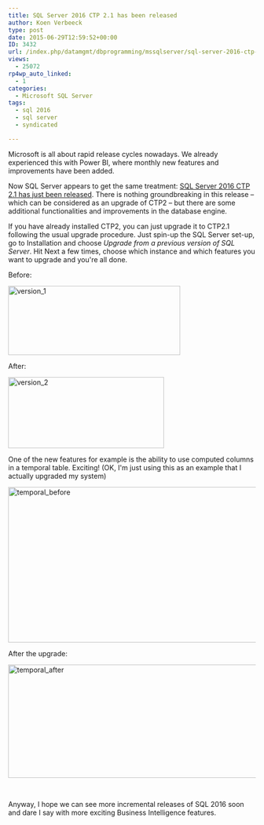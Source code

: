 ```yaml
---
title: SQL Server 2016 CTP 2.1 has been released
author: Koen Verbeeck
type: post
date: 2015-06-29T12:59:52+00:00
ID: 3432
url: /index.php/datamgmt/dbprogramming/mssqlserver/sql-server-2016-ctp-2-1-has-been-released/
views:
  - 25072
rp4wp_auto_linked:
  - 1
categories:
  - Microsoft SQL Server
tags:
  - sql 2016
  - sql server
  - syndicated

---
```

Microsoft is all about rapid release cycles nowadays. We already experienced this with Power BI, where monthly new features and improvements have been added.
  
Now SQL Server appears to get the same treatment: [SQL Server 2016 CTP 2.1 has just been released][1]. There is nothing groundbreaking in this release – which can be considered as an upgrade of CTP2 – but there are some additional functionalities and improvements in the database engine.

If you have already installed CTP2, you can just upgrade it to CTP2.1 following the usual upgrade procedure. Just spin-up the SQL Server set-up, go to Installation and choose _Upgrade from a previous version of SQL Server_. Hit Next a few times, choose which instance and which features you want to upgrade and you're all done.

Before:

[<img class="alignnone size-full wp-image-3433" src="https://lessthandot.z19.web.core.windows.net/wp-content/uploads/2015/06/version_1.png" alt="version_1" width="350" height="141" srcset="https://lessthandot.z19.web.core.windows.net/wp-content/uploads/2015/06/version_1.png 350w, https://lessthandot.z19.web.core.windows.net/wp-content/uploads/2015/06/version_1-300x120.png 300w" sizes="(max-width: 350px) 100vw, 350px" />][2]

After:

[<img class="alignnone size-full wp-image-3434" src="https://lessthandot.z19.web.core.windows.net/wp-content/uploads/2015/06/version_2.png" alt="version_2" width="317" height="145" srcset="https://lessthandot.z19.web.core.windows.net/wp-content/uploads/2015/06/version_2.png 317w, https://lessthandot.z19.web.core.windows.net/wp-content/uploads/2015/06/version_2-300x137.png 300w" sizes="(max-width: 317px) 100vw, 317px" />][3]

One of the new features for example is the ability to use computed columns in a temporal table. Exciting! (OK, I'm just using this as an example that I actually upgraded my system)

[<img class="alignnone size-full wp-image-3437" src="https://lessthandot.z19.web.core.windows.net/wp-content/uploads/2015/06/temporal_before.png" alt="temporal_before" width="973" height="317" srcset="https://lessthandot.z19.web.core.windows.net/wp-content/uploads/2015/06/temporal_before.png 973w, https://lessthandot.z19.web.core.windows.net/wp-content/uploads/2015/06/temporal_before-300x97.png 300w" sizes="(max-width: 973px) 100vw, 973px" />][4]

After the upgrade:

[<img class="alignnone size-full wp-image-3441" src="https://lessthandot.z19.web.core.windows.net/wp-content/uploads/2015/06/temporal_after-e1435582654552.png" alt="temporal_after" width="640" height="231" srcset="https://lessthandot.z19.web.core.windows.net/wp-content/uploads/2015/06/temporal_after-e1435582654552.png 640w, https://lessthandot.z19.web.core.windows.net/wp-content/uploads/2015/06/temporal_after-e1435582654552-300x108.png 300w" sizes="(max-width: 640px) 100vw, 640px" />][5]

&nbsp;

Anyway, I hope we can see more incremental releases of SQL 2016 soon and dare I say with more exciting Business Intelligence features.

 [1]: http://blogs.technet.com/b/dataplatforminsider/archive/2015/06/24/sql-server-2016-community-technology-preview-2-1-is-available.aspx
 [2]: https://lessthandot.z19.web.core.windows.net/wp-content/uploads/2015/06/version_1.png
 [3]: https://lessthandot.z19.web.core.windows.net/wp-content/uploads/2015/06/version_2.png
 [4]: https://lessthandot.z19.web.core.windows.net/wp-content/uploads/2015/06/temporal_before.png
 [5]: https://lessthandot.z19.web.core.windows.net/wp-content/uploads/2015/06/temporal_after-e1435582654552.png